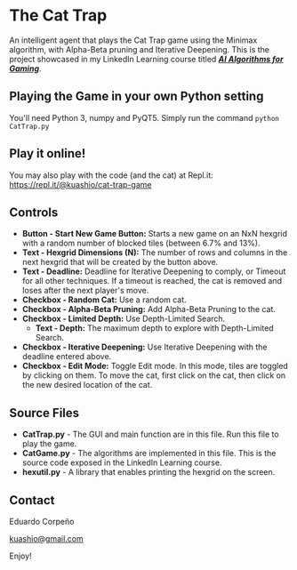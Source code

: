 # The Cat Trap
An intelligent agent that plays the Cat Trap game using the Minimax algorithm, with Alpha-Beta pruning and Iterative Deepening. This is the project showcased in my LinkedIn Learning course titled [***AI Algorithms for Gaming***](https://www.linkedin.com/learning/ai-algorithms-for-gaming).

## Playing the Game in your own Python setting
You'll need Python 3, numpy and PyQT5. Simply run the command `python CatTrap.py`

## Play it online! ##
You may also play with the code (and the cat) at Repl.it: https://repl.it/@kuashio/cat-trap-game

## Controls

- **Button - Start New Game Button:** Starts a new game on an NxN hexgrid with a random number of blocked tiles (between 6.7% and 13%).
- **Text - Hexgrid Dimensions (N):** The number of rows and columns in the next hexgrid that will be created by the button above.
- **Text - Deadline:** Deadline for Iterative Deepening to comply, or Timeout for all other techniques. If a timeout is reached, the cat is removed and loses after the next player's move.
- **Checkbox - Random Cat:** Use a random cat.
- **Checkbox - Alpha-Beta Pruning:** Add Alpha-Beta Pruning to the cat.
- **Checkbox - Limited Depth:** Use Depth-Limited Search.
	- **Text - Depth:** The maximum depth to explore with Depth-Limited Search.
- **Checkbox - Iterative Deepening:** Use Iterative Deepening with the deadline entered above.
- **Checkbox - Edit Mode:** Toggle Edit mode. In this mode, tiles are toggled by clicking on them. To move the cat, first click on the cat, then click on the new desired location of the cat.


## Source Files
- **CatTrap.py** - The GUI and main function are in this file. Run this file to play the game.
- **CatGame.py** - The algorithms are implemented in this file. This is the  source code exposed in the LinkedIn Learning course.
- **hexutil.py** - A library that enables printing the hexgrid on the screen.

## Contact
Eduardo Corpeño

kuashio@gmail.com

Enjoy!
